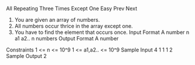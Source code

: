 All Repeating Three Times Except One
Easy  Prev   Next
1. You are given an array of numbers.
2. All numbers occur thrice in the array except one.
3. You have to find the element that occurs once.
Input Format
A number n
a1
a2..
n numbers
Output Format
A number

Constraints
1 <= n <= 10^9
1 <= a1,a2.. <= 10^9
Sample Input
4
1 1 1 2 
Sample Output
2